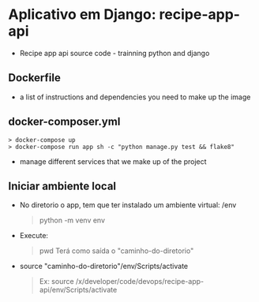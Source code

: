 # Aplicativo em Django: recipe-app-api

- Recipe app api source code - trainning python and django

## Dockerfile

- a list of instructions and dependencies you need to make up the image

## docker-composer.yml

    > docker-compose up
    > docker-compose run app sh -c "python manage.py test && flake8"

- manage different services that we make up of the project

## Iniciar ambiente local

- No diretorio o app, tem que ter instalado um ambiente virtual: /env
    > python -m venv env
- Execute:
    > pwd
    > Terá como saída o "caminho-do-diretorio"
- source "caminho-do-diretorio"/env/Scripts/activate
    > Ex: source /x/developer/code/devops/recipe-app-api/env/Scripts/activate

